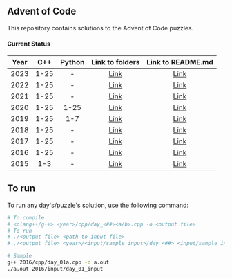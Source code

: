 ## Advent of Code ##

This repository contains solutions to the Advent of Code puzzles.

#### Current Status ####

| Year | C++ | Python | Link to folders | Link to README.md |
|:----:|:----:|:----:|:----:|:----:|
|2023  |1-25  | - | [Link](/2023/) |[Link](/2023/README.md) |
|2022  |1-25 | - | [Link](/2022/) |[Link](/2022/README.md) |
|2021  |1-25 | - | [Link](/2021/) |[Link](/2021/README.md) |
|2020  |1-25 |1-25 | [Link](/2020/) |[Link](/2020/README.md) |
|2019  |1-25 |1-7 | [Link](/2019/) |[Link](/2019/README.md) |
|2018  |1-25 | - | [Link](/2018/) |[Link](/2018/README.md) |
|2017  |1-25 | - | [Link](/2017/) |[Link](/2017/README.md) |
|2016  |1-25 | - | [Link](/2016/) |[Link](/2016/README.md) |
|2015  |1-3 | - | [Link](/2015/) |[Link](/2015/README.md) |

## To run ##

To run any day's/puzzle's solution, use the following command:

```bash
# To compile
# <clang++/g++> <year>/cpp/day_<##><a/b>.cpp -o <output file>
# To run
# ./<output file> <path to input file>
# ./<output file> <year>/<input/sample_input>/day_<##>_<input/sample_input>

# Sample
g++ 2016/cpp/day_01a.cpp -o a.out
./a.out 2016/input/day_01_input
```
